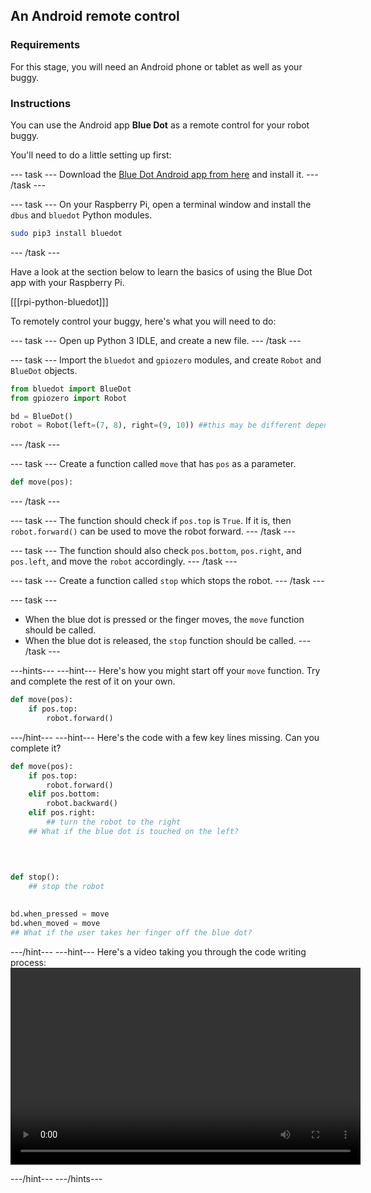 ## An Android remote control

### Requirements
For this stage, you will need an Android phone or tablet as well as your buggy.

### Instructions
You can use the Android app **Blue Dot** as a remote control for your robot buggy.

You'll need to do a little setting up first:

--- task ---
Download the [Blue Dot Android app from here](https://play.google.com/store/apps/details?id=com.stuffaboutcode.bluedot&hl=en_GB) and install it.
--- /task ---

--- task ---
On your Raspberry Pi, open a terminal window and install the `dbus` and `bluedot` Python modules.

```bash
sudo pip3 install bluedot
```
--- /task ---

Have a look at the section below to learn the basics of using the Blue Dot app with your Raspberry Pi.

[[[rpi-python-bluedot]]]

To remotely control your buggy, here's what you will need to do:

--- task ---
Open up Python 3 IDLE, and create a new file.
--- /task ---

--- task ---
Import the `bluedot` and `gpiozero` modules, and create `Robot` and `BlueDot` objects.
```python
from bluedot import BlueDot
from gpiozero import Robot

bd = BlueDot()
robot = Robot(left=(7, 8), right=(9, 10)) ##this may be different depending on your wiring
```
--- /task ---

--- task ---
Create a function called `move` that has `pos` as a parameter.
```python
def move(pos):
```
--- /task ---

--- task ---
The function should check if `pos.top` is `True`. If it is, then `robot.forward()` can be used to move the robot forward.
--- /task ---

--- task ---
The function should also check `pos.bottom`, `pos.right`, and `pos.left`, and move the `robot` accordingly.
--- /task ---

--- task ---
Create a function called `stop` which stops the robot.
--- /task ---

--- task ---
- When the blue dot is pressed or the finger moves, the `move` function should be called.
- When the blue dot is released, the `stop` function should be called.
--- /task ---

---hints--- ---hint---
Here's how you might start off your `move` function. Try and complete the rest of it on your own.

```python
def move(pos):
    if pos.top:
        robot.forward()
```
---/hint--- ---hint---
Here's the code with a few key lines missing. Can you complete it?
```python
def move(pos):
    if pos.top:
        robot.forward()
    elif pos.bottom:
        robot.backward()
    elif pos.right:
		## turn the robot to the right
	## What if the blue dot is touched on the left?
   
   
   

def stop():
	## stop the robot
   

bd.when_pressed = move
bd.when_moved = move
## What if the user takes her finger off the blue dot?
```
---/hint--- ---hint---
Here's a video taking you through the code writing process:
<video width="560" height="315" controls>
<source src="images/blue-dot-remote.webm" type="video/webm">
If your browser does not support WebM video, try Firefox or Chrome.
</video>

---/hint--- ---/hints---
